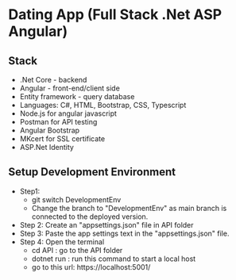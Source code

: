 # Dating App (Full Stack .Net ASP Angular)

## Stack
- .Net Core - backend
- Angular - front-end/client side
- Entity framework - query database
- Languages: C#, HTML, Bootstrap, CSS, Typescript
- Node.js for angular javascript
- Postman for API testing
- Angular Bootstrap
- MKcert for SSL certificate
- ASP.Net Identity

## Setup Development Environment
- Step1: 
  - git switch DevelopmentEnv
  - Change the branch to "DevelopmentEnv" as main branch is connected to the deployed version.
- Step 2: Create an "appsettings.json" file in API folder
- Step 3: Paste the app settings text in the "appsettings.json" file.
- Step 4: Open the terminal
  - cd API : go to the API folder
  - dotnet run : run this command to start a local host
  - go to this url: https://localhost:5001/ 